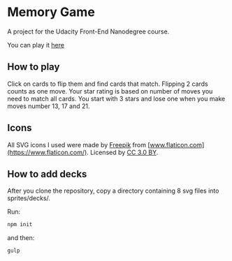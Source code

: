 # Memory Game

A project for the Udacity Front-End Nanodegree course.

You can play it [here](https://lukaszrozej.github.io/memory-game/)

## How to play

Click on cards to flip them and find cards that match.
Flipping 2 cards counts as one move.
Your star rating is based on number of moves you need to match all cards.
You start with 3 stars and lose one when you make moves number 13, 17 and 21.

## Icons

All SVG icons I used were made by [Freepik](http://www.freepik.com) from [www.flaticon.com](https://www.flaticon.com/).
Licensed by [CC 3.0 BY](http://creativecommons.org/licenses/by/3.0/).

## How to add decks

After you clone the repository, copy a directory containing 8 svg files into sprites/decks/.

Run:

```sh
npm init
```

and then:

```sh
gulp
```
